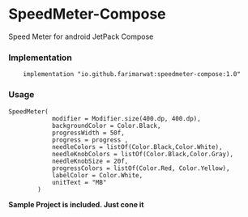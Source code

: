 # SpeedMeter-Compose
Speed Meter for android JetPack Compose

### Implementation
```
    implementation "io.github.farimarwat:speedmeter-compose:1.0"

```

### Usage
```
SpeedMeter(
            modifier = Modifier.size(400.dp, 400.dp),
            backgroundColor = Color.Black,
            progressWidth = 50f,
            progress = progress ,
            needleColors = listOf(Color.Black,Color.White),
            needleKnobColors = listOf(Color.Black,Color.Gray),
            needleKnobSize = 20f,
            progressColors = listOf(Color.Red, Color.Yellow),
            labelColor = Color.White,
            unitText = "MB"
        )
```

**Sample Project is included. Just cone it**
